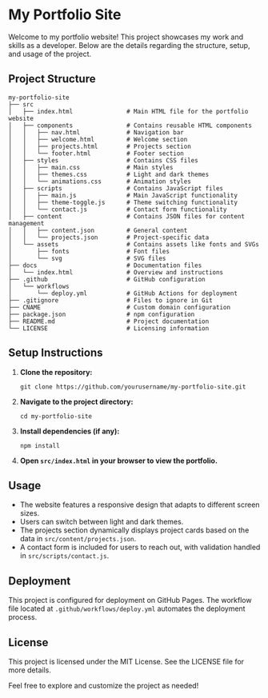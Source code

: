 # My Portfolio Site

Welcome to my portfolio website! This project showcases my work and skills as a developer. Below are the details regarding the structure, setup, and usage of the project.

## Project Structure

```
my-portfolio-site
├── src
│   ├── index.html               # Main HTML file for the portfolio website
│   ├── components               # Contains reusable HTML components
│   │   ├── nav.html             # Navigation bar
│   │   ├── welcome.html         # Welcome section
│   │   ├── projects.html        # Projects section
│   │   └── footer.html          # Footer section
│   ├── styles                   # Contains CSS files
│   │   ├── main.css             # Main styles
│   │   ├── themes.css           # Light and dark themes
│   │   └── animations.css       # Animation styles
│   ├── scripts                  # Contains JavaScript files
│   │   ├── main.js              # Main JavaScript functionality
│   │   ├── theme-toggle.js      # Theme switching functionality
│   │   └── contact.js           # Contact form functionality
│   ├── content                  # Contains JSON files for content management
│   │   ├── content.json         # General content
│   │   └── projects.json        # Project-specific data
│   └── assets                   # Contains assets like fonts and SVGs
│       ├── fonts                # Font files
│       └── svg                  # SVG files
├── docs                         # Documentation files
│   └── index.html               # Overview and instructions
├── .github                      # GitHub configuration
│   └── workflows
│       └── deploy.yml           # GitHub Actions for deployment
├── .gitignore                   # Files to ignore in Git
├── CNAME                        # Custom domain configuration
├── package.json                 # npm configuration
├── README.md                    # Project documentation
└── LICENSE                      # Licensing information
```

## Setup Instructions

1. **Clone the repository:**
   ```
   git clone https://github.com/yourusername/my-portfolio-site.git
   ```

2. **Navigate to the project directory:**
   ```
   cd my-portfolio-site
   ```

3. **Install dependencies (if any):**
   ```
   npm install
   ```

4. **Open `src/index.html` in your browser to view the portfolio.**

## Usage

- The website features a responsive design that adapts to different screen sizes.
- Users can switch between light and dark themes.
- The projects section dynamically displays project cards based on the data in `src/content/projects.json`.
- A contact form is included for users to reach out, with validation handled in `src/scripts/contact.js`.

## Deployment

This project is configured for deployment on GitHub Pages. The workflow file located at `.github/workflows/deploy.yml` automates the deployment process.

## License

This project is licensed under the MIT License. See the LICENSE file for more details.

Feel free to explore and customize the project as needed!